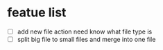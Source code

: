 # featue list

-[ ] add new file action need know what file type is
-[ ] split big file to small files and merge into one file
